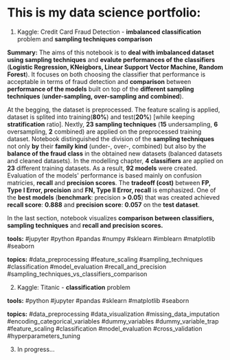 # This is my data science portfolio:


1. Kaggle: Credit Card Fraud Detection - **imbalanced classification** problem and **sampling techniques comparison**

**Summary:**
The aims of this notebook is to **deal with imbalanced dataset using sampling techniques** and **evalute performances of the classifiers** (**Logistic Regression, KNeigbors, Linear Support Vector Machine, Random Forest**). It focuses on both choosing the classifier that performance is acceptable in terms of fraud detection and **comparison** between **performance of the models** built on top of the **different sampling techniques** (**under-sampling, over-sampling and combined**). 

At the begging, the dataset is preprocessed. The feature scaling is applied, dataset is splited into training(**80%**) and test(**20%**) [while keeping **stratification** ratio]. Nextly, **23 sampling techniques** (**15** undersampling, **6** oversampling, **2** combined) are applied on the preprocessed training dataset. Notebook distinguished the division of the **sampling techniques** not only **by** their **family kind** (under-, over-, combined) but also by the **balance of the fraud class** in the obtained new datasets (balanced datasets and cleaned datasets). In the modelling chapter, **4 classifiers** are applied on **23** different training datasets. As a result, **92 models** were created. Evaluation of the models' performance is based mainly on confusion matricies, **recall** and **precision scores**. The **tradeoff (cost)** between **FP, Type I Error, precision** and **FN, Type II Error, recall** is emphasized. One of the **best models** (**benchmark**: precision **> 0.05**) that was created achieved **recall score**: **0.888** and **precision score**: **0.057** on the **test dataset**. 

In the last section, notebook visualizes **comparison between classifiers, sampling techniques** and **recall and precision scores.**

**tools:**
#jupyter #python #pandas #numpy #sklearn #imblearn #matplotlib #seaborn 

**topics:**
#data_preprocessing #feature_scaling #sampling_techniques #classification #model_evaluation #recall_and_precision #sampling_techniques_vs_classifiers_comparison


2. Kaggle: Titanic - **classification** problem 

**tools:** 
#python #jupyter #pandas #sklearn #matplotlib #seaborn

**topics:**
#data_preprocessing #data_visualization #missing_data_imputation #encoding_categorical_variables #dummy_variables #dummy_variable_trap   #feature_scaling #classification #model_evaluation #cross_validation #hyperparameters_tuning


3. In progress...
